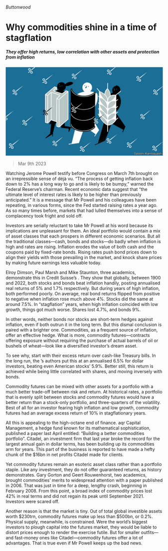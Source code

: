 ###### Buttonwood

# Why commodities shine in a time of stagflation 

##### They offer high returns, low correlation with other assets and protection from inflation 

![image](images/20230311_FND002.jpg) 

> Mar 9th 2023 

Watching Jerome Powell testify before Congress on March 7th brought on an irrepressible sense of déjà vu. “The process of getting inflation back down to 2% has a long way to go and is likely to be bumpy,” warned the Federal Reserve’s chairman. Recent economic data suggest that “the ultimate level of interest rates is likely to be higher than previously anticipated.” It is a message that Mr Powell and his colleagues have been repeating, in various forms, since the Fed started raising rates a year ago. As so many times before, markets that had lulled themselves into a sense of complacency took fright and sold off.

Investors are serially reluctant to take Mr Powell at his word because its implications are unpleasant for them. An ideal portfolio would contain a mix of asset classes that each prospers in different economic scenarios. But all the traditional classes—cash, bonds and stocks—do badly when inflation is high and rates are rising. Inflation erodes the value of both cash and the coupons paid by fixed-rate bonds. Rising rates push bond prices down to align their yields with those prevailing in the market, and knock share prices by making future earnings less valuable today.

Elroy Dimson, Paul Marsh and Mike Staunton, three academics, demonstrate this in Credit Suisse’s . They show that globally, between 1900 and 2022, both stocks and bonds beat inflation handily, posting annualised real returns of 5% and 1.7% respectively. But during years of high inflation, both performed poorly. On average, real bond returns flipped from positive to negative when inflation rose much above 4%. Stocks did the same at around 7.5%. In “stagflation” years, when high inflation coincided with low growth, things got much worse. Shares lost 4.7%, and bonds 9%. 

In other words, neither bonds nor stocks are short-term hedges against inflation, even if both outrun it in the long term. But this dismal conclusion is paired with a brighter one. Commodities, as a frequent source of inflation, offer an effective hedge. What is more, commodity futures—contracts offering exposure without requiring the purchase of actual barrels of oil or bushels of wheat—look like a diversified investor’s dream asset.

To see why, start with their excess return over cash-like Treasury bills. In the long run, the ’s authors put this at an annualised 6.5% for dollar investors, beating even American stocks’ 5.9%. Better still, this return is achieved while being little correlated with shares, and moving inversely with bonds. 

Commodity futures can be mixed with other assets for a portfolio with a much better trade-off between risk and return. At historical rates, a portfolio that is evenly split between stocks and commodity futures would have a better return than a stock-only portfolio, and three-quarters of the volatility. Best of all for an investor fearing high inflation and low growth, commodity futures had an average excess return of 10% in stagflationary years.

All this is appealing to the high-octane end of finance. aqr Capital Management, a hedge fund known for its mathematical sophistication, published a paper last April entitled: “Building a better commodities portfolio”. Citadel, an investment firm that last year broke the record for the largest annual gain in dollar terms, has been building up its commodities arm for years. This part of the business is reported to have made a hefty chunk of the $16bn in net profits Citadel made for clients.

Yet commodity futures remain an esoteric asset class rather than a portfolio staple. Like any investment, they do not offer guaranteed returns, as history demonstrates. Gary Gorton and Geert Rouwenhorst, two academics, brought commodities’ merits to widespread attention with a paper published in 2006. That was just in time for a deep, lengthy crash, beginning in February 2008. From this point, a broad index of commodity prices lost 42% in real terms and did not regain its peak until September 2021. Investors were scared off.

Another reason is that the market is tiny. Out of total global investible assets worth $230trn, commodity futures make up less than $500bn, or 0.2%. Physical supply, meanwhile, is constrained. Were the world’s biggest investors to plough capital into the futures market, they would be liable to distort prices enough to render the exercise futile. But for smaller outfits—and fast-money ones like Citadel—commodity futures offer a lot of advantages. That is true even if Mr Powell keeps up the bad news.






